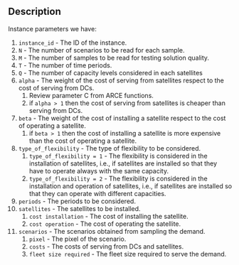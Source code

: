 
## Description
Instance parameters we have:

1. `instance_id` - The ID of the instance.
2. `N` - The number of scenarios to be read for each sample.
3. `M` - The number of samples to be read for testing solution quality.
4. `T` - The number of time periods.
5. `Q` - The number of capacity levels considered in each satellites
6. `alpha` - The weight of the cost of serving from satellites respect to the cost of serving from DCs.
   1. Review parameter C from ARCE functions.
   2. if `alpha > 1` then the cost of serving from satellites is cheaper than serving from DCs.
7. `beta` - The weight of the cost of installing a satellite respect to the cost of operating a satellite.
   1. if `beta > 1` then the cost of installing a satellite is more expensive than the cost of operating a satellite.
8. `type_of_flexibility` - The type of flexibility to be considered.
   1. `type_of_flexibility = 1` - The flexibility is considered in the installation of satellites, i.e., if satellites are installed so that they have to operate always with the same capacity.
   2. `type_of_flexibility = 2` - The flexibility is considered in the installation and operation of satellites, i.e., if satellites are installed so that they can operate with different capacities.
9. `periods` - The periods to be considered.
10. `satellites` - The satellites to be installed.
    1. `cost installation` - The cost of installing the satellite.
    2. `cost operation` - The cost of operating the satellite.
11. `scenarios` - The scenarios obtained from sampling the demand.
    1.  `pixel` - The pixel of the scenario.
    2.  `costs` - The costs of serving from DCs and satellites.
    3.  `fleet size required` - The fleet size required to serve the demand.
